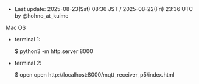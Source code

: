 
* Last update: 2025-08-23(Sat) 08:36 JST / 2025-08-22(Fri) 23:36 UTC　by @hohno_at_kuimc

Mac OS

* terminal 1:

    $ python3 -m http.server 8000

* terminal 2:

    $ open  open http://localhost:8000/mqtt_receiver_p5/index.html
